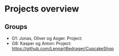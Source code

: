# Projects overview
## Groups
* G1: Jonas, Oliver og Asger. Project:
* G8: Kasper og Anton: Project: https://github.com/LennartBedrager/CupcakeShop

